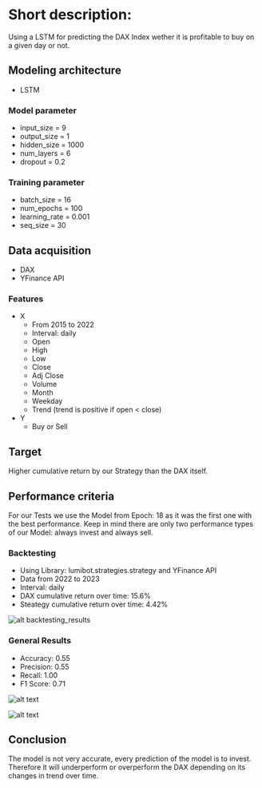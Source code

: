 # Short description: ​
Using a LSTM for predicting the DAX Index wether it is profitable to buy on a given day or not.

##  Modeling architecture
- LSTM

### Model parameter
- input_size = 9
- output_size = 1
- hidden_size = 1000
- num_layers = 6
- dropout = 0.2

### Training parameter
- batch_size = 16
- num_epochs = 100
- learning_rate = 0.001
- seq_size = 30

## Data acquisition
- DAX
- YFinance API
### Features
- X
    - From 2015 to 2022
    - Interval: daily
    - Open
    - High
    - Low
    - Close
    - Adj Close
    - Volume
    - Month
    - Weekday
    - Trend (trend is positive if open < close)
- Y
    - Buy or Sell

## Target
Higher cumulative return by our Strategy than the DAX itself.

## Performance criteria
For our Tests we use the Model from Epoch: 18 as it was the first one with the best performance. Keep in mind there are only two performance types of our Model: always invest and always sell.

### Backtesting
- Using Library: lumibot.strategies.strategy and YFinance API
- Data from 2022 to 2023
- Interval: daily
- DAX cumulative return over time: 15.6%
- Steategy cumulative return over time: 4.42%

![alt backtesting_results](results/backtesting_results.png)

### General Results
- Accuracy: 0.55
- Precision: 0.55
- Recall: 1.00
- F1 Score: 0.71

![alt text](results/confusion_matrix.png)

![alt text](results/corr_matrix.png)

## Conclusion
The model is not very accurate, every prediction of the model is to invest. Therefore it will underperform or overperform the DAX depending on its changes in trend over time.